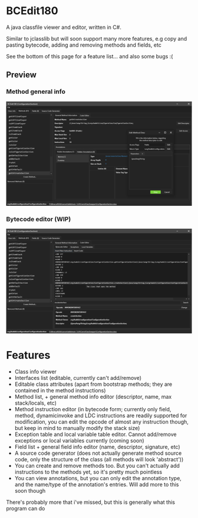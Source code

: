 # BCEdit180
A java classfile viewer and editor, written in C#. 

Similar to jclasslib but will soon support many more features, e.g copy and pasting bytecode, adding and removing methods and fields, etc

See the bottom of this page for a feature list... and also some bugs :(

## Preview
### Method general info
![](BCEdit180_2022-07-25_22.17.51.png)
### Bytecode editor (WIP)
![](BCEdit180_2022-07-25_22.21.55.png)


# Features
- Class info viewer
- Interfaces list (editable, currently can't add/remove)
- Editable class attributes (apart from bootstrap methods; they are contained in the method instructions)
- Method list, + general method info editor (descriptor, name, max stack/locals, etc)
- Method instruction editor (in bytecode form; currently only field, method, dynamicinvoke and LDC instructions are readily supported for modification, you can edit the opcode of almost any instruction though, but keep in mind to manually modify the stack size)
- Exception table and local variable table editor. Cannot add/remove exceptions or local variables currently (coming soon)
- Field list + general field info editor (name, descriptor, signature, etc)
- A source code generator (does not actually generate method source code, only the structure of the class (all methods will look 'abstract'))
- You can create and remove methods too. But you can't actually add instructions to the methods yet, so it's pretty much pointless
- You can view annotations, but you can only edit the annotation type, and the name/type of the annotation's entries. Will add more to this soon though

There's probably more that i've missed, but this is generally what this program can do

